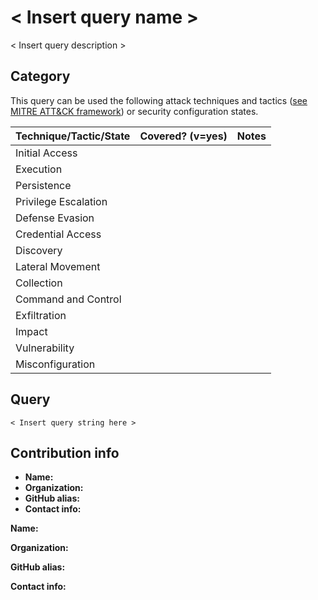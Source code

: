 
# < Insert query name >

< Insert query description >

## Category

This query can be used the following attack techniques and tactics ([see MITRE ATT&CK framework](https://attack.mitre.org/)) or security configuration states.



| Technique/Tactic/State | Covered? (v=yes) | Notes |
|------------------------|----------|-------|
| Initial Access |  |  |
| Execution |  |  |
| Persistence |  |  | 
| Privilege Escalation |  |  |
| Defense Evasion |  |  | 
| Credential Access |  |  | 
| Discovery |  |  | 
| Lateral Movement |  |  | 
| Collection |  |  | 
| Command and Control |  |  | 
| Exfiltration |  |  | 
| Impact |  |  |
| Vulnerability |  |  |
| Misconfiguration |  |  |

## Query

```
< Insert query string here >
```

## Contribution info

- **Name:**
- **Organization:**
- **GitHub alias:**
- **Contact info:**

**Name:**

**Organization:**

**GitHub alias:**

**Contact info:**